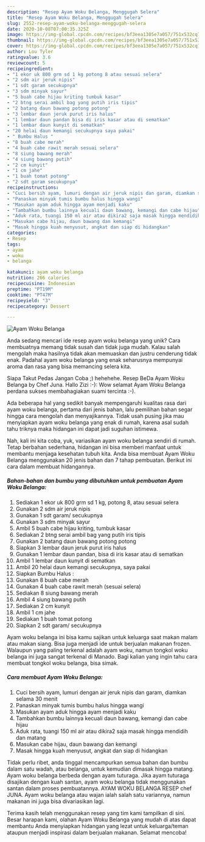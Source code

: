 ```yaml
---
description: "Resep Ayam Woku Belanga, Menggugah Selera"
title: "Resep Ayam Woku Belanga, Menggugah Selera"
slug: 2552-resep-ayam-woku-belanga-menggugah-selera
date: 2020-10-08T07:00:35.325Z
image: https://img-global.cpcdn.com/recipes/bf3eea1305e7a057/751x532cq70/ayam-woku-belanga-foto-resep-utama.jpg
thumbnail: https://img-global.cpcdn.com/recipes/bf3eea1305e7a057/751x532cq70/ayam-woku-belanga-foto-resep-utama.jpg
cover: https://img-global.cpcdn.com/recipes/bf3eea1305e7a057/751x532cq70/ayam-woku-belanga-foto-resep-utama.jpg
author: Lou Tyler
ratingvalue: 3.6
reviewcount: 5
recipeingredient:
- "1 ekor uk 800 grm sd 1 kg potong 8 atau sesuai selera"
- "2 sdm air jeruk nipis"
- "1 sdt garam secukupnya"
- "3 sdm minyak sayur"
- "5 buah cabe hijau kriting tumbuk kasar"
- "2 btng serai ambil bag yang putih iris tipis"
- "2 batang daun bawang potong potong"
- "3 lembar daun jeruk purut iris halus"
- "1 lembar daun pandan bisa di iris kasar atau di sematkan"
- "1 lembar daun kunyit di sematkan"
- "20 helai daun kemangi secukupnya saya pakai"
- " Bumbu Halus "
- "8 buah cabe merah"
- "4 buah cabe rawit merah sesuai selera"
- "8 siung bawang merah"
- "4 siung bawang putih"
- "2 cm kunyit"
- "1 cm jahe"
- "1 buah tomat potong"
- "2 sdt garam secukupnya"
recipeinstructions:
- "Cuci bersih ayam, lumuri dengan air jeruk nipis dan garam, diamkan selama 30 menit"
- "Panaskan minyak tumis bumbu halus hingga wangi"
- "Masukan ayam aduk hingga ayam menjadi kaku"
- "Tambahkan bumbu lainnya kecuali daun bawang, kemangi dan cabe hijau"
- "Aduk rata, tuangi 150 ml air atau dikira2 saja masak hingga mendidih dan matang"
- "Masukan cabe hijau, daun bawang dan kemangi"
- "Masak hingga kuah menyusut, angkat dan siap di hidangkan"
categories:
- Resep
tags:
- ayam
- woku
- belanga

katakunci: ayam woku belanga 
nutrition: 266 calories
recipecuisine: Indonesian
preptime: "PT19M"
cooktime: "PT47M"
recipeyield: "3"
recipecategory: Dessert

---
```



![Ayam Woku Belanga](https://img-global.cpcdn.com/recipes/bf3eea1305e7a057/751x532cq70/ayam-woku-belanga-foto-resep-utama.jpg)

Anda sedang mencari ide resep ayam woku belanga yang unik? Cara membuatnya memang tidak susah dan tidak juga mudah. Kalau salah mengolah maka hasilnya tidak akan memuaskan dan justru cenderung tidak enak. Padahal ayam woku belanga yang enak seharusnya mempunyai aroma dan rasa yang bisa memancing selera kita.

Siapa Takut Pedas Jangan Coba ;) hehehehe. Resep BeDa Ayam Woku Belanga by Chef Juna. Hallo Zizi :-): Wow selamat Ayam Woku Belanga perdana sukses membahagiakan suami tercinta :-).

Ada beberapa hal yang sedikit banyak mempengaruhi kualitas rasa dari ayam woku belanga, pertama dari jenis bahan, lalu pemilihan bahan segar hingga cara mengolah dan menyajikannya. Tidak usah pusing jika mau menyiapkan ayam woku belanga yang enak di rumah, karena asal sudah tahu triknya maka hidangan ini dapat jadi suguhan istimewa.


Nah, kali ini kita coba, yuk, variasikan ayam woku belanga sendiri di rumah. Tetap berbahan sederhana, hidangan ini bisa memberi manfaat untuk membantu menjaga kesehatan tubuh kita. Anda bisa membuat Ayam Woku Belanga menggunakan 20 jenis bahan dan 7 tahap pembuatan. Berikut ini cara dalam membuat hidangannya.

<!--inarticleads1-->

##### Bahan-bahan dan bumbu yang dibutuhkan untuk pembuatan Ayam Woku Belanga:

1. Sediakan 1 ekor uk 800 grm sd 1 kg, potong 8, atau sesuai selera
1. Gunakan 2 sdm air jeruk nipis
1. Gunakan 1 sdt garam/ secukupnya
1. Gunakan 3 sdm minyak sayur
1. Ambil 5 buah cabe hijau kriting, tumbuk kasar
1. Sediakan 2 btng serai ambil bag yang putih iris tipis
1. Gunakan 2 batang daun bawang potong potong
1. Siapkan 3 lembar daun jeruk purut iris halus
1. Gunakan 1 lembar daun pandan, bisa di iris kasar atau di sematkan
1. Ambil 1 lembar daun kunyit di sematkan
1. Ambil 20 helai daun kemangi secukupnya, saya pakai
1. Siapkan  Bumbu Halus :
1. Gunakan 8 buah cabe merah
1. Gunakan 4 buah cabe rawit merah (sesuai selera)
1. Sediakan 8 siung bawang merah
1. Ambil 4 siung bawang putih
1. Sediakan 2 cm kunyit
1. Ambil 1 cm jahe
1. Sediakan 1 buah tomat potong
1. Siapkan 2 sdt garam/ secukupnya


Ayam woku belanga ini bisa kamu sajikan untuk keluarga saat makan malam atau makan siang. Bisa juga menjadi ide untuk berjualan makanan frozen. Walaupun yang paling terkenal adalah ayam woku, namun tongkol woku belanga ini juga sangat terkenal di Manado. Bagi kalian yang ingin tahu cara membuat tongkol woku belanga, bisa simak. 

<!--inarticleads2-->

##### Cara membuat Ayam Woku Belanga:

1. Cuci bersih ayam, lumuri dengan air jeruk nipis dan garam, diamkan selama 30 menit
1. Panaskan minyak tumis bumbu halus hingga wangi
1. Masukan ayam aduk hingga ayam menjadi kaku
1. Tambahkan bumbu lainnya kecuali daun bawang, kemangi dan cabe hijau
1. Aduk rata, tuangi 150 ml air atau dikira2 saja masak hingga mendidih dan matang
1. Masukan cabe hijau, daun bawang dan kemangi
1. Masak hingga kuah menyusut, angkat dan siap di hidangkan


Tidak perlu ribet, anda tinggal mencampurkan semua bahan dan bumbu dalam satu wadah, atau belanga, untuk kemudian dimasak hingga matang. Ayam woku belanga berbeda dengan ayam tuturaga. Jika ayam tuturaga disajikan dengan kuah santan, ayam woku belanga tidak menggunakan santan dalam proses pembuatannya. AYAM WOKU BELANGA RESEP chef JUNA. Ayam woku belanga atau wajan ialah salah satu variannya, namun makanan ini juga bisa divariasikan lagi. 

Terima kasih telah menggunakan resep yang tim kami tampilkan di sini. Besar harapan kami, olahan Ayam Woku Belanga yang mudah di atas dapat membantu Anda menyiapkan hidangan yang lezat untuk keluarga/teman ataupun menjadi inspirasi dalam berjualan makanan. Selamat mencoba!
